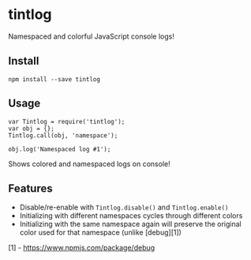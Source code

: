 # tintlog
Namespaced and colorful JavaScript console logs!

## Install

    npm install --save tintlog

## Usage

    var Tintlog = require('tintlog');
    var obj = {};
    Tintlog.call(obj, 'namespace');
    
    obj.log('Namespaced log #1');

Shows colored and namespaced logs on console!

## Features

- Disable/re-enable with `Tintlog.disable()` and `Tintlog.enable()`
- Initializing with different namespaces cycles through different
  colors
- Initializing with the same namespace again will preserve the
  original color used for that namespace (unlike [debug][1])

[1] - https://www.npmjs.com/package/debug

